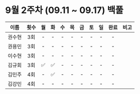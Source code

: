# 9월 2주차 (09.11 ~ 09.17) 백풀

|  이름  | 횟수 | 월  | 화  | 수  | 목  | 금  | 토  | 일  | 완료 | 비고 |
| :----: | :--: | :-: | :-: | :-: | :-: | :-: | :-: | :-: | :--: | :--: |
| 권수현 | 3회  |  -  |  -  |  -  |  -  |  -  |  -  |  -  |  -   |      |
| 권용민 | 3회  |  -  |  -  |  -  |  -  |  -  |  -  |  -  |  -   |      |
| 이수현 | 3회  |  -  |  -  |  -  |  -  |  -  |  -  |  -  |  -   |      |
| 김규회 | 3회  | ✅  | ✅  |  -  |  -  |  -  |  -  |  -  |  -   |      |
| 김민주 | 4회  |  -  | ✅  |  -  |  -  |  -  |  -  |  -  |  -   |      |
| 김강민 | 4회  |  -  |  -  |  -  |  -  |  -  |  -  |  -  |  -   |      |

